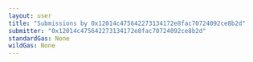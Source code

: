 ```yaml
---
layout: user
title: "Submissions by 0x12014c475642273134172e8fac70724092ce8b2d"
submitter: "0x12014c475642273134172e8fac70724092ce8b2d"
standardGas: None
wildGas: None
---
```


